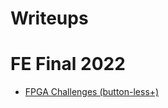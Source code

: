 # Writeups

# FE Final 2022

- [FPGA Challenges (button-less+)](FE_CTF/2022/button-less/button-less.md)